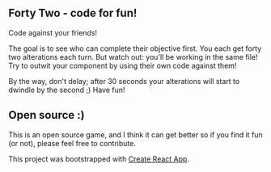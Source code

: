 ## Forty Two - code for fun!

Code against your friends!

The goal is to see who can complete their objective first. You each get forty two alterations each turn. But watch out: you'll be working in the same file!
Try to outwit your component by using their own code against them!

By the way, don't delay; after 30 seconds your alterations will start to dwindle by the second ;)
Have fun!

## Open source :)

This is an open source game, and I think it can get better so if you find it fun (or not), please feel free to contribute.

This project was bootstrapped with [Create React App](https://github.com/facebook/create-react-app).
